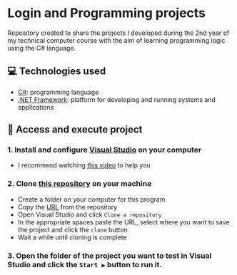 # Login and Programming projects
Repository created to share the projects I developed during the 2nd year of my technical computer course with the aim of learning programming logic using the C# language.

## 💻 Technologies used 
* [C#](https://learn.microsoft.com/pt-br/dotnet/csharp/): programming language
* [.NET Framework](https://learn.microsoft.com/pt-br/dotnet/fundamentals/): platform for developing and running systems and applications

## 📁 Access and execute project
### 1. Install and configure [Visual Studio](https://visualstudio.microsoft.com/pt-br/downloads/) on your computer
* I recommend watching [this video](https://www.youtube.com/watch?v=KKaDlo1I21Y) to help you
### 2. Clone [this repository](https://github.com/ArturColen/Cotemig-logic-and-programming-works) on your machine
* Create a folder on your computer for this program
* Copy the [URL](https://github.com/ArturColen/Cotemig-logic-and-programming-works.git) from the repository
* Open Visual Studio and click `Clone a repository`
* In the appropriate spaces paste the URL, select where you want to save the project and click the `clone` button
* Wait a while until cloning is complete
### 3. Open the folder of the project you want to test in Visual Studio and click the `Start ▶️` button to run it.